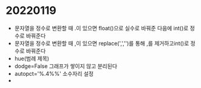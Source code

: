 # 20220119





- 문자열을 정수로 변환할 때 .이 있으면 float()으로 실수로 바꿔준 다음에 int()로 정수로 바꿔준다
- 문자열을 정수로 변환할 때 ,이 있으면 replace(',','')를 통해 ,를 제거하고int()로 정수로 바꿔준다
- hue(범례 제목)
- dodge=False 그래프가 쌓이지 않고 분리된다
- autopct='%.4%%' 소수자리 설정
- 